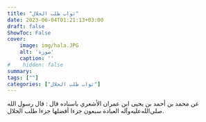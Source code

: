 ```yaml
---
title: "ثواب طلب الحلال"
date: 2023-06-04T01:21:13+03:00
draft: false
ShowToc: False
cover:
    image: img/hala.JPG
    alt: 'صورة'
    caption: ''
#    hidden: false
summary: 
tags: [""]
categories: ["ثواب طلب الحلال"]
---
```

عن محمد بن أحمد بن يحيى
ابن عمران الأشعري باسناده قال : قال رسول الله صلى‌الله‌عليه‌وآله العبادة سبعون
جزءا أفضلها جزءا طلب الحلال.


